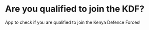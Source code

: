 # Are you qualified to join the KDF?
App to check if you are qualified to join the Kenya Defence Forces!
